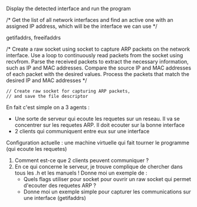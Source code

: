 Display the detected interface and run the program

/* Get the list of all network interfaces and find an active one
with an assigned IP address, which will be the interface we can use */

getifaddrs, freeifaddrs

/*
    Create a raw socket using socket to capture ARP packets on the network interface.
    Use a loop to continuously read packets from the socket using recvfrom.
    Parse the received packets to extract the necessary information, such as IP and MAC addresses.
    Compare the source IP and MAC addresses of each packet with the desired values.
    Process the packets that match the desired IP and MAC addresses
*/

    // Create raw socket for capturing ARP packets,
	// and save the file descriptor

En fait c'est simple on a 3 agents :
- Une sorte de serveur qui ecoute les requetes sur un reseau. Il va se concentrer sur les requetes ARP. Il doit ecouter sur la bonne interface
- 2 clients qui communiquent entre eux sur une interface

Configuration actuelle : une machine virtuelle qui fait tourner le programme (qui ecoute les requetes)

1. Comment est-ce que 2 clients peuvent communiquer ?
2. En ce qui concerne le serveur, je trouve complique de chercher dans tous les .h et les manuels ! Donne moi un exemple de :
    - Quels flags utiliser pour socket pour ouvrir un raw socket qui permet d'ecouter des requetes ARP ? 
    - Donne moi un exemple simple pour capturer les communications sur une interface (getifaddrs)

